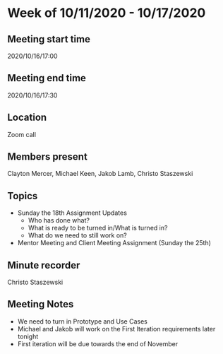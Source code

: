#  Week of 10/11/2020 - 10/17/2020
##  Meeting start time
2020/10/16/17:00
##  Meeting end time
2020/10/16/17:30
##  Location
Zoom call
##  Members present
Clayton Mercer, Michael Keen, Jakob Lamb, Christo Staszewski
##  Topics
- Sunday the 18th Assignment Updates
  - Who has done what?
  - What is ready to be turned in/What is turned in?
  - What do we need to still work on?
- Mentor Meeting and Client Meeting Assignment (Sunday the 25th)
##  Minute recorder
Christo Staszewski
## Meeting Notes
- We need to turn in Prototype and Use Cases
- Michael and Jakob will work on the First Iteration requirements later tonight
- First iteration will be due towards the end of November
